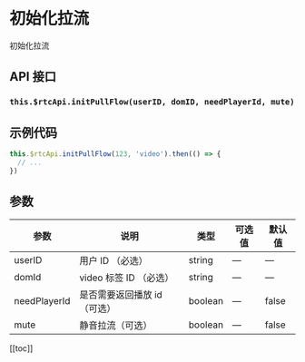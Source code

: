 # 初始化拉流 <BadgeTip text="异步接口" type="green"></BadgeTip>

初始化拉流

## API 接口

### `this.$rtcApi.initPullFlow(userID, domID, needPlayerId, mute)`

## 示例代码

```js
this.$rtcApi.initPullFlow(123, 'video').then(() => {
  // ...
})
```

## 参数

| 参数         | 说明                        | 类型    | 可选值 | 默认值 |
| ------------ | --------------------------- | ------- | ------ | ------ |
| userID       | 用户 ID （必选）            | string  | —      | —      |
| domId        | video 标签 ID （必选）      | string  | —      | —      |
| needPlayerId | 是否需要返回播放 id（可选） | boolean | —      | false  |
| mute         | 静音拉流（可选）            | boolean | —      | false  |

[[toc]]

